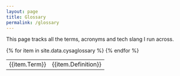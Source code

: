 ```yaml
---
layout: page
title: Glossary
permalink: /glossary
---
```


This page tracks all the terms, acronyms and tech slang I run across.

<table>
{% for item in site.data.cysaglossary %}
    <tr>
        <td>{{item.Term}}</td> 
        <td>{{item.Definition}}</td>
    </tr>
{% endfor %}
</table>


<!-- {{site.data.cysaglossary}} -->